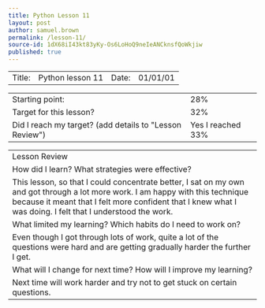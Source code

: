 ```yaml
---
title: Python Lesson 11
layout: post
author: samuel.brown
permalink: /lesson-11/
source-id: 1dX68iI43kt83yKy-Os6LoHoQ9neIeANCknsfQoWkjiw
published: true
---
```

<table>
  <tr>
    <td>Title:</td>
    <td>Python lesson 11</td>
    <td>Date:</td>
    <td>01/01/01</td>
  </tr>
</table>


<table>
  <tr>
    <td>Starting point:</td>
    <td>28%</td>
  </tr>
  <tr>
    <td>Target for this lesson?</td>
    <td>32%</td>
  </tr>
  <tr>
    <td>Did I reach my target? 
(add details to "Lesson Review")</td>
    <td>Yes I reached 33%</td>
  </tr>
</table>


<table>
  <tr>
    <td>Lesson Review</td>
  </tr>
  <tr>
    <td>How did I learn? What strategies were effective? </td>
  </tr>
  <tr>
    <td>This lesson, so that I could concentrate better, I sat on my own and got through a lot more work. I am happy with this technique because it meant that I felt more confident that I knew what I was doing. I felt that I understood the work.</td>
  </tr>
  <tr>
    <td>What limited my learning? Which habits do I need to work on? </td>
  </tr>
  <tr>
    <td>Even though I got through lots of work, quite a lot of the questions were hard and are getting gradually harder the further I get.                                                                                                                                                                                                                                                                                                                                                                                                                                                                                                                                                                                                                                                                                                                                                                                                                                                                                                                                                                                                                                                                                                                                                                                                                                                                                                                                                                                                                                                                            </td>
  </tr>
  <tr>
    <td>What will I change for next time? How will I improve my learning?</td>
  </tr>
  <tr>
    <td>Next time will work harder and try not to get stuck on certain questions.</td>
  </tr>
</table>


